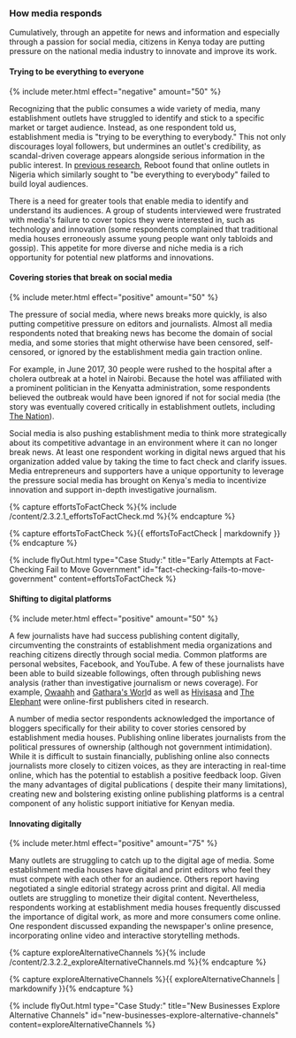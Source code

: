### How media responds

Cumulatively, through an appetite for news and information and especially through a passion for social media, citizens in Kenya today are putting pressure on the national media industry to innovate and improve its work.

<div class="flexColumns">
<h4 class="col-1-2">Trying to be everything to everyone</h4>
{% include meter.html effect="negative" amount="50" %}
</div>

Recognizing that the public consumes a wide variety of media, many establishment outlets have struggled to identify and stick to a specific market or target audience. Instead, as one respondent told us, establishment media is "trying to be everything to everybody." This not only discourages loyal followers, but undermines an outlet's credibility, as scandal-driven coverage appears alongside serious information in the public interest. In [previous research](http://westafricamedia.reboot.org/), Reboot found that online outlets in Nigeria which similarly sought to "be everything to everybody" failed to build loyal audiences.

There is a need for greater tools that enable media to identify and understand its audiences. A group of students interviewed were frustrated with media's failure to cover topics they were interested in, such as technology and innovation (some respondents complained that traditional media houses erroneously assume young people want only tabloids and gossip). This appetite for more diverse and niche media is a rich opportunity for potential new platforms and innovations.

<div class="flexColumns">
<h4 class="col-1-2">Covering stories that break on social media</h4>
{% include meter.html effect="positive" amount="50" %}
</div>

The pressure of social media, where news breaks more quickly, is also putting competitive pressure on editors and journalists. Almost all media respondents noted that breaking news has become the domain of social media, and some stories that might otherwise have been censored, self-censored, or ignored by the establishment media gain traction online.

For example, in June 2017, 30 people were rushed to the hospital after a cholera outbreak at a hotel in Nairobi. Because the hotel was affiliated with a prominent politician in the Kenyatta administration, some respondents believed the outbreak would have been ignored if not for social media (the story was eventually covered critically in establishment outlets, including [The Nation](http://www.nation.co.ke/counties/nairobi/government-apparent-attempt-cover-up-cholera-outbreak-weston/1954174-3986100-11xk3ci/index.html)).

Social media is also pushing establishment media to think more strategically about its competitive advantage in an environment where it can no longer break news. At least one respondent working in digital news argued that his organization added value by taking the time to fact check and clarify issues. Media entrepreneurs and supporters have a unique opportunity to leverage the pressure social media has brought on Kenya's media to incentivize innovation and support in-depth investigative journalism.

<!-- Include content as a variable -->
{% capture effortsToFactCheck %}{% include /content/2.3.2.1_effortsToFactCheck.md %}{% endcapture %}
<!-- markdownify the variable -->
{% capture effortsToFactCheck %}{{ effortsToFactCheck | markdownify }}{% endcapture %}
<!-- include the flyOut function and pass in the variable content -->
{% include flyOut.html type="Case Study:" title="Early Attempts at Fact-Checking Fail to Move Government" id="fact-checking-fails-to-move-government" content=effortsToFactCheck %}

<!-- #### Shifting to digital platforms -->

<div class="flexColumns">
<h4 class="col-1-2">Shifting to digital platforms</h4>
{% include meter.html effect="positive" amount="50" %}
</div>

A few journalists have had success publishing content digitally, circumventing the constraints of establishment media organizations and reaching citizens directly through social media. Common platforms are personal websites, Facebook, and YouTube. A few of these journalists have been able to build sizeable followings, often through publishing news analysis (rather than investigative journalism or news coverage). For example, [Owaahh](http://owaahh.com/) and [Gathara's Worl](https://gathara.blogspot.com/)d as well as [Hivisasa](http://www.hivisasa.com/) and [The Elephant](https://www.theelephant.info/) were online-first publishers cited in research.

A number of media sector respondents acknowledged the importance of bloggers specifically for their ability to cover stories censored by establishment media houses. Publishing online liberates journalists from the political pressures of ownership (although not government intimidation). While it is difficult to sustain financially, publishing online also connects journalists more closely to citizen voices, as they are interacting in real-time online, which has the potential to establish a positive feedback loop. Given the many advantages of digital publications ( despite their many limitations), creating new and bolstering existing online publishing platforms is a central component of any holistic support initiative for Kenyan media.

<div class="flexColumns">
<h4 class="col-1-2">Innovating digitally</h4>
{% include meter.html effect="positive" amount="75" %}
</div>

Many outlets are struggling to catch up to the digital age of media. Some establishment media houses have digital and print editors who feel they must compete with each other for an audience. Others report having negotiated a single editorial strategy across print and digital. All media outlets are struggling to monetize their digital content. Nevertheless, respondents working at establishment media houses frequently discussed the importance of digital work, as more and more consumers come online. One respondent discussed expanding the newspaper's online presence, incorporating online video and interactive storytelling methods.

<!-- Include content as a variable -->
{% capture exploreAlternativeChannels %}{% include /content/2.3.2.2_exploreAlternativeChannels.md %}{% endcapture %}
<!-- markdownify the variable -->
{% capture exploreAlternativeChannels %}{{ exploreAlternativeChannels | markdownify }}{% endcapture %}
<!-- include the flyOut function and pass in the variable content -->
{% include flyOut.html type="Case Study:" title="New Businesses Explore Alternative Channels" id="new-businesses-explore-alternative-channels" content=exploreAlternativeChannels %}
